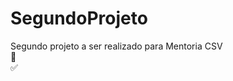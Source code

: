# SegundoProjeto
Segundo projeto a ser realizado para Mentoria CSV<br>
<br>
:white_check_mark:<br>
